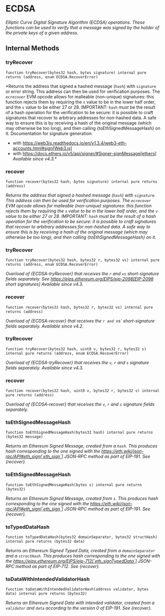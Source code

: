 # ECDSA

_Elliptic Curve Digital Signature Algorithm (ECDSA) operations. These functions can be used to verify that a message was signed by the holder of the private keys of a given address._

## Internal Methods

### tryRecover

```solidity
function tryRecover(bytes32 hash, bytes signature) internal pure returns (address, enum ECDSA.RecoverError)
```

\*Returns the address that signed a hashed message (`hash`) with
`signature` or error string. This address can then be used for verification purposes.
The `ecrecover` EVM opcode allows for malleable (non-unique) signatures:
this function rejects them by requiring the `s` value to be in the lower
half order, and the `v` value to be either 27 or 28.
IMPORTANT: `hash` _must_ be the result of a hash operation for the
verification to be secure: it is possible to craft signatures that
recover to arbitrary addresses for non-hashed data. A safe way to ensure
this is by receiving a hash of the original message (which may otherwise
be too long), and then calling {toEthSignedMessageHash} on it.
Documentation for signature generation:

- with https://web3js.readthedocs.io/en/v1.3.4/web3-eth-accounts.html#sign[Web3.js]
- with https://docs.ethers.io/v5/api/signer/#Signer-signMessage[ethers]
  _Available since v4.3._\*

### recover

```solidity
function recover(bytes32 hash, bytes signature) internal pure returns (address)
```

_Returns the address that signed a hashed message (`hash`) with
`signature`. This address can then be used for verification purposes.
The `ecrecover` EVM opcode allows for malleable (non-unique) signatures:
this function rejects them by requiring the `s` value to be in the lower
half order, and the `v` value to be either 27 or 28.
IMPORTANT: `hash` *must* be the result of a hash operation for the
verification to be secure: it is possible to craft signatures that
recover to arbitrary addresses for non-hashed data. A safe way to ensure
this is by receiving a hash of the original message (which may otherwise
be too long), and then calling {toEthSignedMessageHash} on it._

### tryRecover

```solidity
function tryRecover(bytes32 hash, bytes32 r, bytes32 vs) internal pure returns (address, enum ECDSA.RecoverError)
```

_Overload of {ECDSA-tryRecover} that receives the `r` and `vs` short-signature fields separately.
See https://eips.ethereum.org/EIPS/eip-2098[EIP-2098 short signatures]
*Available since v4.3.*_

### recover

```solidity
function recover(bytes32 hash, bytes32 r, bytes32 vs) internal pure returns (address)
```

_Overload of {ECDSA-recover} that receives the `r and `vs` short-signature fields separately.
*Available since v4.2.*_

### tryRecover

```solidity
function tryRecover(bytes32 hash, uint8 v, bytes32 r, bytes32 s) internal pure returns (address, enum ECDSA.RecoverError)
```

_Overload of {ECDSA-tryRecover} that receives the `v`,
`r` and `s` signature fields separately.
*Available since v4.3.*_

### recover

```solidity
function recover(bytes32 hash, uint8 v, bytes32 r, bytes32 s) internal pure returns (address)
```

_Overload of {ECDSA-recover} that receives the `v`,
`r` and `s` signature fields separately._

### toEthSignedMessageHash

```solidity
function toEthSignedMessageHash(bytes32 hash) internal pure returns (bytes32 message)
```

_Returns an Ethereum Signed Message, created from a `hash`. This
produces hash corresponding to the one signed with the
https://eth.wiki/json-rpc/API#eth_sign[`eth_sign`]
JSON-RPC method as part of EIP-191.
See {recover}._

### toEthSignedMessageHash

```solidity
function toEthSignedMessageHash(bytes s) internal pure returns (bytes32)
```

_Returns an Ethereum Signed Message, created from `s`. This
produces hash corresponding to the one signed with the
https://eth.wiki/json-rpc/API#eth_sign[`eth_sign`]
JSON-RPC method as part of EIP-191.
See {recover}._

### toTypedDataHash

```solidity
function toTypedDataHash(bytes32 domainSeparator, bytes32 structHash) internal pure returns (bytes32 data)
```

_Returns an Ethereum Signed Typed Data, created from a
`domainSeparator` and a `structHash`. This produces hash corresponding
to the one signed with the
https://eips.ethereum.org/EIPS/eip-712[`eth_signTypedData`]
JSON-RPC method as part of EIP-712.
See {recover}._

### toDataWithIntendedValidatorHash

```solidity
function toDataWithIntendedValidatorHash(address validator, bytes data) internal pure returns (bytes32)
```

_Returns an Ethereum Signed Data with intended validator, created from a
`validator` and `data` according to the version 0 of EIP-191.
See {recover}._
